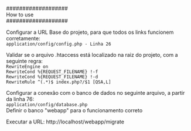 ###################  
    How to use  
###################  
  
Configurar a URL Base do projeto, para que todos os links funcionem corretamente:  
`application/config/config.php - Linha 26`  
  
Validar se o arquivo .htaccess está localizado na raiz do projeto, com a seguinte regra:  
`RewriteEngine on`  
`RewriteCond %{REQUEST_FILENAME} !-f`  
`RewriteCond %{REQUEST_FILENAME} !-d`  
`RewriteRule ^(.*)$ index.php?/$1 [QSA,L]`  
  
Configurar a conexão com o banco de dados no seguinte arquivo, a partir da linha 76:  
`application/config/database.php`  
Definir o banco "webapp" para o funcionamento correto

Executar a URL: http://localhost/webapp/migrate
